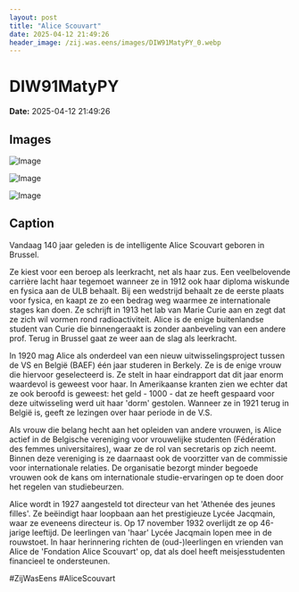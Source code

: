 ```yaml
---
layout: post
title: "Alice Scouvart"
date: 2025-04-12 21:49:26
header_image: /zij.was.eens/images/DIW91MatyPY_0.webp
---
```


# DIW91MatyPY

**Date:** 2025-04-12 21:49:26

## Images

![Image](/zij.was.eens/images/DIW91MatyPY_0.webp)

![Image](/zij.was.eens/images/DIW91MatyPY_1.webp)

![Image](/zij.was.eens/images/DIW91MatyPY_2.webp)

## Caption

Vandaag 140 jaar geleden is de intelligente Alice Scouvart geboren in Brussel.

Ze kiest voor een beroep als leerkracht, net als haar zus. Een veelbelovende carrière lacht haar tegemoet wanneer ze in 1912 ook haar diploma wiskunde en fysica aan de ULB behaalt. Bij een wedstrijd behaalt ze de eerste plaats voor fysica, en kaapt ze zo een bedrag weg waarmee ze internationale stages kan doen. Ze schrijft in 1913 het lab van Marie Curie aan en zegt dat ze zich wil vormen rond radioactiviteit. Alice is de enige buitenlandse student van Curie die binnengeraakt is zonder aanbeveling van een andere prof. Terug in Brussel gaat ze weer aan de slag als leerkracht.

In 1920 mag Alice als onderdeel van een nieuw uitwisselingsproject tussen de VS en België (BAEF) één jaar studeren in Berkely. Ze is de enige vrouw die hiervoor geselecteerd is. Ze stelt in haar eindrapport dat dit jaar enorm waardevol is geweest voor haar. In Amerikaanse kranten zien we echter dat ze ook beroofd is geweest: het geld - 1000 - dat ze heeft gespaard voor deze uitwisseling werd uit haar 'dorm' gestolen. Wanneer ze in 1921 terug in België is, geeft ze lezingen over haar periode in de V.S.

Als vrouw die belang hecht aan het opleiden van andere vrouwen, is Alice actief in de Belgische vereniging voor vrouwelijke studenten (Fédération des femmes universitaires), waar ze de rol van secretaris op zich neemt. Binnen deze vereniging is ze daarnaast ook de voorzitter van de commissie voor internationale relaties. De organisatie bezorgt minder begoede vrouwen ook de kans om internationale studie-ervaringen op te doen door het regelen van studiebeurzen.

Alice wordt in 1927 aangesteld tot directeur van het 'Athenée des jeunes filles'. Ze beëindigt haar loopbaan aan het prestigieuze Lycée Jacqmain, waar ze eveneens directeur is. Op 17 november 1932 overlijdt ze op 46-jarige leeftijd. De leerlingen van 'haar' Lycée Jacqmain lopen mee in de rouwstoet. In haar herinnering richten de (oud-)leerlingen en vrienden van Alice de 'Fondation Alice Scouvart' op, dat als doel heeft meisjesstudenten financieel te ondersteunen. 

#ZijWasEens #AliceScouvart

